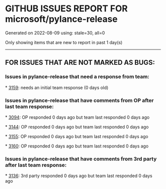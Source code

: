 
# GITHUB ISSUES REPORT FOR microsoft/pylance-release


Generated on 2022-08-09 using: stale=30, all=0


Only showing items that are new to report in past 1 day(s)


---

## FOR ISSUES THAT ARE NOT MARKED AS BUGS:


### Issues in pylance-release that need a response from team:


\* [3159](https://github.com/microsoft/pylance-release/issues/3159 "code folding issues post v2022.1.3"): needs an initial team response (0 days old)

### Issues in pylance-release that have comments from OP after last team response:


\* [3094](https://github.com/microsoft/pylance-release/issues/3094 "Pylance does not recognize members of onnx.*Proto classes"): OP responded 0 days ago but team last responded 0 days ago

\* [3144](https://github.com/microsoft/pylance-release/issues/3144 "Unexpected, unnecessary removal of in-use though unreferenced imports in .py files nothing to do with jupyter and/or pylance"): OP responded 0 days ago but team last responded 0 days ago

\* [3155](https://github.com/microsoft/pylance-release/issues/3155 "Type alias in try block stopped working"): OP responded 0 days ago but team last responded 0 days ago

\* [3160](https://github.com/microsoft/pylance-release/issues/3160 "Not all pylance problems listed in the &quot;Problems&quot; section are annotated/decorated with large amounts of problems"): OP responded 0 days ago but team last responded 0 days ago

### Issues in pylance-release that have comments from 3rd party after last team response:


\* [3136](https://github.com/microsoft/pylance-release/issues/3136 "Pylance 2022.08.10 crashes with Jupytext"): 3rd party responded 0 days ago but team last responded 0 days ago
